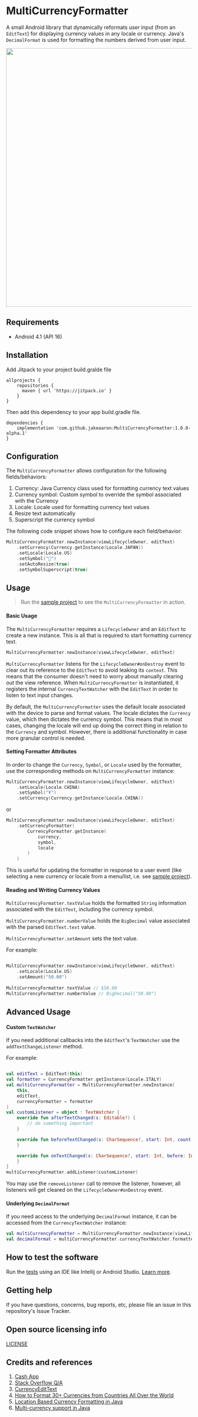 # MultiCurrencyFormatter

A small Android library that dynamically reformats user input (from an `EditText`) for displaying currency values in any locale or currency. Java's `DecimalFormat` is used for formatting the numbers derived from user input.

<img src="/currency-formatter.gif" height="700" />


## Requirements

- Android 4.1 (API 16)

## Installation

Add Jitpack to your project build.gralde file
 
```
allprojects {
    repositories {
      maven { url 'https://jitpack.io' }
    }
}
```

Then add this dependency to your app build.gradle file.

```
dependencies {
    implementation 'com.github.jakeaaron:MultiCurrencyFormatter:1.0.0-alpha.1'
}
```

## Configuration

The `MultiCurrencyFormatter` allows configuration for the following fields/behaviors:

1. Currency: Java Currency class used for formatting currency text values
2. Currency symbol: Custom symbol to override the symbol associated with the Currency
3. Locale: Locale used for formatting currency text values
4. Resize text automatically
5. Superscript the currency symbol

The following code snippet shows how to configure each field/behavior:

```kotlin
MultiCurrencyFormatter.newInstance(viewLifecycleOwner, editText)
    .setCurrency(Currency.getInstance(Locale.JAPAN))
    .setLocale(Locale.US)
    .setSymbol("💸") 
    .setAutoResize(true)
    .setSymbolSuperscript(true)
```

## Usage

> Run the [sample project](/app/src/main/java/com/jacoballenwood/currency/MainActivity.kt) to see the `MultiCurrencyFormatter` in action.

#### Basic Usage

The `MultiCurrencyFormatter` requires a `LifecycleOwner` and an `EditText` to create a new instance. This is all that is required to start formatting currency text.

```kotlin
MultiCurrencyFormatter.newInstance(viewLifecycleOwner, editText)
```

`MultiCurrencyFormatter` listens for the `LifecycleOwner#onDestroy` event to clear out its reference to the `EditText` to avoid leaking its `context`. This means that the consumer doesn't need to worry about manually clearing out the view reference. When `MultiCurrencyFormatter` is instantiated, it registers the internal `CurrencyTextWatcher` with the `EditText` in order to listen to text input changes.

By default, the `MultiCurrencyFormatter` uses the default locale associated with the device to parse and format values. The locale dictates the `Currency` value, which then dictates the currency symbol. This means that in most cases, changing the locale will end up doing the correct thing in relation to the `Currency` and symbol. However, there is additional functionality in case more granular control is needed.

#### Setting Formatter Attributes

In order to change the `Currency`, `Symbol`, or `Locale` used by the formatter, use the corresponding methods on `MultiCurrencyFormatter` instance:

```kotlin
MultiCurrencyFormatter.newInstance(viewLifecycleOwner, editText)
    .setLocale(Locale.CHINA)
    .setSymbol("¥")
    .setCurrency(Currency.getInstance(Locale.CHINA))
```

or

```kotlin
MultiCurrencyFormatter.newInstance(viewLifecycleOwner, editText)
    .setCurrencyFormatter(
        CurrencyFormatter.getInstance(
            currency,
            symbol,
            locale
        )
    )
```

This is useful for updating the formatter in response to a user event (like selecting a new currency or locale from a menu/list, i.e. see [sample project](/app/src/main/java/com/jacoballenwood/currency/MainActivity.kt)).

#### Reading and Writing Currency Values

`MultiCurrencyFormatter.textValue` holds the formatted `String` information associated with the `EditText`, including the currency symbol. 

`MultiCurrencyFormatter.numberValue` holds the `BigDecimal` value associated with the parsed `EditText.text` value.

`MultiCurrencyFormatter.setAmount` sets the text value.

For example:

```kotlin

MultiCurrencyFormatter.newInstance(viewLifecycleOwner, editText)
    .setLocale(Locale.US)
    .setAmount("50.00")
    
MultiCurrencyFormatter.textValue // $50.00
MultiCurrencyFormatter.numberValue // BigDecimal("50.00")

```

## Advanced Usage

#### Custom `TextWatcher`

If you need additional callbacks into the `EditText`'s `TextWatcher` use the `addTextChangeListener` method.

For example:

```kotlin

val editText = EditText(this)
val formatter = CurrencyFormatter.getInstance(Locale.ITALY)
val multiCurrencyFormatter = MultiCurrencyFormatter.newInstance(
    this,
    editText,
    currencyFormatter = formatter
)
val customListener = object : TextWatcher {
    override fun afterTextChanged(s: Editable?) {
        // do something important
    }

    override fun beforeTextChanged(s: CharSequence?, start: Int, count: Int, after: Int) {
    }

    override fun onTextChanged(s: CharSequence?, start: Int, before: Int, count: Int) {
    }
}
multiCurrencyFormatter.addListener(customListener)

```

You may use the `removeListener` call to remove the listener, however, all listeners will get cleared on the `LifecycleOwner#onDestroy` event. 

#### Underlying `DecimalFormat`

If you need access to the underlying `DecimalFormat` instance, it can be accessed from the `CurrencyTextWatcher` instance:

```kotlin
val multiCurrencyFormatter = MultiCurrencyFormatter.newInstance(viewLifecycleOwner, editText)
val decimalFormat = multiCurrencyFormatter.currencyTextWatcher.formatter.underlyingDecimalFormat
```

## How to test the software

Run the [tests](/currency-formatter/src/androidTest/java/com/jacoballenwood/formatter/) using an IDE like Intellij or Android Studio. [Learn more](https://developer.android.com/studio/test).


## Getting help

If you have questions, concerns, bug reports, etc, please file an issue in this repository's Issue Tracker.


## Open source licensing info
[LICENSE](LICENSE)


## Credits and references

1. [Cash App](https://cash.app/)
2. [Stack Overflow Q/A](https://stackoverflow.com/questions/5107901/better-way-to-format-currency-input-edittext/8275680)
3. [CurrencyEditText](https://github.com/BlacKCaT27/CurrencyEditText)
4. [How to Format 30+ Currencies from Countries All Over the World](https://fastspring.com/blog/how-to-format-30-currencies-from-countries-all-over-the-world/)
5. [Location Based Currency Formatting in Java](https://howtodoinjava.com/java/date-time/location-based-currency-formatting-in-java/)
6. [Multi-currency support in Java](https://getaround.tech/multi-currency-java/)
